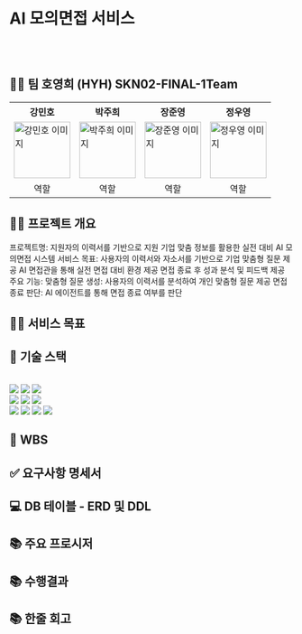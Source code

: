 # AI 모의면접 서비스
<br></br>
## 👩‍🏫 팀 호영희 (HYH) SKN02-FINAL-1Team
<table>
  <tr>
    <th>강민호</th>
    <th>박주희</th>
    <th>장준영</th>
    <th>정우영</th>
  </tr>
  <tr>
    <td><img src="https://github.com/user-attachments/assets/72bbcb66-8e4f-4936-8701-10e7e2c46471" width="100px" alt="강민호 이미지"></td>
    <td><img src="https://github.com/user-attachments/assets/72bbcb66-8e4f-4936-8701-10e7e2c46471" width="100px" alt="박주희 이미지"></td>
    <td><img src="https://github.com/user-attachments/assets/72bbcb66-8e4f-4936-8701-10e7e2c46471" width="100px" alt="장준영 이미지"></td>
    <td><img src="https://github.com/user-attachments/assets/72bbcb66-8e4f-4936-8701-10e7e2c46471" width="100px" alt="정우영 이미지"></td>
  </tr>
  <tr>
    <td align="center">역할</td>
    <td align="center">역할</td>
    <td align="center">역할</td>
    <td align="center">역할</td>

  </tr>
</table>



## 👨‍🏫 프로젝트 개요
프로젝트명: 지원자의 이력서를 기반으로 지원 기업 맞춤 정보를 활용한 실전 대비 AI 모의면접 시스템
서비스 목표: 
사용자의 이력서와 자소서를 기반으로 기업 맞춤형 질문 제공
AI 면접관을 통해 실전 면접 대비 환경 제공
면접 종료 후 성과 분석 및 피드백 제공
주요 기능:
맞춤형 질문 생성: 사용자의 이력서를 분석하여 개인 맞춤형 질문 제공
면접 종료 판단: AI 에이전트를 통해 면접 종료 여부를 판단

## 👩‍🏫 서비스 목표

## 🔨 기술 스택
<br>
<img src="https://img.shields.io/badge/python-3776AB?style=for-the-badge&logo=python&logoColor=white">
<img src="https://img.shields.io/badge/django-092E20?style=for-the-badge&logo=django&logoColor=white">
<img src="https://img.shields.io/badge/fastapi-00A187?style=for-the-badge&logo=fastapi&logoColor=white">
<br>
<img src="https://img.shields.io/badge/html-FF5733?style=for-the-badge&logo=html5&logoColor=white">
<img src="https://img.shields.io/badge/css-1572B6?style=for-the-badge&logo=css3&logoColor=white">
<img src="https://img.shields.io/badge/javascript-F0DB4F?style=for-the-badge&logo=javascript&logoColor=black">
<br>
<img src="https://img.shields.io/badge/mysql-FF4500?style=for-the-badge&logo=mysql&logoColor=white"> 
<img src="https://img.shields.io/badge/docker-944AEB?style=for-the-badge&logo=docker&logoColor=white">
<img src="https://img.shields.io/badge/dockercompose-FF1493?style=for-the-badge&logo=dockercompose&logoColor=white">
<img src="https://img.shields.io/badge/AWS-FF9900?style=for-the-badge&logo=amazonaws&logoColor=white">

## 📝 WBS

## ✅ 요구사항 명세서

## 💻 DB 테이블 - ERD 및 DDL

## 📚 주요 프로시저

## 📚 수행결과

## 📚 한줄 회고
